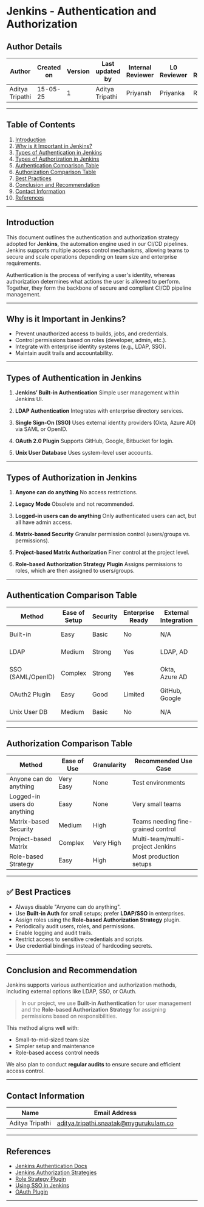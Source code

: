 # Jenkins - Authentication and Authorization

## Author Details

| **Author**      | **Created on** | **Version** | **Last updated by** | **Internal Reviewer** | **L0 Reviewer** | **L1 Reviewer** | **L2 Reviewer** |
| --------------- | -------------- | ----------- | ------------------- | --------------------- | --------------- | --------------- | --------------- |
| Aditya Tripathi | 15-05-25       | 1           | Aditya Tripathi     | Priyansh              | Priyanka        | Rishabh         | Piyush          |

---

## Table of Contents

1. [Introduction](#introduction)
2. [Why is it Important in Jenkins?](#why-is-it-important-in-jenkins)
3. [Types of Authentication in Jenkins](#types-of-authentication-in-jenkins)
4. [Types of Authorization in Jenkins](#types-of-authorization-in-jenkins)
5. [Authentication Comparison Table](#authentication-comparison-table)
6. [Authorization Comparison Table](#authorization-comparison-table)
7. [Best Practices](#best-practices)
8. [Conclusion and Recommendation](#conclusion-and-recommendation)
9. [Contact Information](#contact-information)
10. [References](#references)

---

## Introduction

This document outlines the authentication and authorization strategy adopted for **Jenkins**, the automation engine used in our CI/CD pipelines. Jenkins supports multiple access control mechanisms, allowing teams to secure and scale operations depending on team size and enterprise requirements.

Authentication is the process of verifying a user's identity, whereas authorization determines what actions the user is allowed to perform. Together, they form the backbone of secure and compliant CI/CD pipeline management.

---

## Why is it Important in Jenkins?

* Prevent unauthorized access to builds, jobs, and credentials.
* Control permissions based on roles (developer, admin, etc.).
* Integrate with enterprise identity systems (e.g., LDAP, SSO).
* Maintain audit trails and accountability.

---

## Types of Authentication in Jenkins

1. **Jenkins’ Built-in Authentication**
   Simple user management within Jenkins UI.

2. **LDAP Authentication**
   Integrates with enterprise directory services.

3. **Single Sign-On (SSO)**
   Uses external identity providers (Okta, Azure AD) via SAML or OpenID.

4. **OAuth 2.0 Plugin**
   Supports GitHub, Google, Bitbucket for login.

5. **Unix User Database**
   Uses system-level user accounts.

---

## Types of Authorization in Jenkins

1. **Anyone can do anything**
   No access restrictions.

2. **Legacy Mode**
   Obsolete and not recommended.

3. **Logged-in users can do anything**
   Only authenticated users can act, but all have admin access.

4. **Matrix-based Security**
   Granular permission control (users/groups vs. permissions).

5. **Project-based Matrix Authorization**
   Finer control at the project level.

6. **Role-based Authorization Strategy Plugin**
   Assigns permissions to roles, which are then assigned to users/groups.

---

## Authentication Comparison Table

| Method            | Ease of Setup | Security | Enterprise Ready | External Integration | Notes                       |
| ----------------- | ------------- | -------- | ---------------- | -------------------- | --------------------------- |
| Built-in          | Easy          | Basic    | No               | N/A                  | Good for small teams        |
| LDAP              | Medium        | Strong   | Yes              | LDAP, AD             | Enterprise environments     |
| SSO (SAML/OpenID) | Complex       | Strong   | Yes              | Okta, Azure AD       | Good for centralized access |
| OAuth2 Plugin     | Easy          | Good     | Limited          | GitHub, Google       | Developer-friendly          |
| Unix User DB      | Medium        | Basic    | No               | N/A                  | System-level control        |

---

## Authorization Comparison Table

| Method                      | Ease of Use | Granularity | Recommended Use Case               |
| --------------------------- | ----------- | ----------- | ---------------------------------- |
| Anyone can do anything      | Very Easy   | None        | Test environments                  |
| Logged-in users do anything | Easy        | None        | Very small teams                   |
| Matrix-based Security       | Medium      | High        | Teams needing fine-grained control |
| Project-based Matrix        | Complex     | Very High   | Multi-team/multi-project Jenkins   |
| Role-based Strategy         | Easy        | High        | Most production setups             |

---

## ✅ Best Practices

* Always disable "Anyone can do anything".
* Use **Built-in Auth** for small setups; prefer **LDAP/SSO** in enterprises.
* Assign roles using the **Role-based Authorization Strategy** plugin.
* Periodically audit users, roles, and permissions.
* Enable logging and audit trails.
* Restrict access to sensitive credentials and scripts.
* Use credential bindings instead of hardcoding secrets.

---

## Conclusion and Recommendation

Jenkins supports various authentication and authorization methods, including external options like LDAP, SSO, or OAuth.

> In our project, we use **Built-in Authentication** for user management and the **Role-based Authorization Strategy** for assigning permissions based on responsibilities.

This method aligns well with:

* Small-to-mid-sized team size
* Simpler setup and maintenance
* Role-based access control needs

We also plan to conduct **regular audits** to ensure secure and efficient access control.

---

## Contact Information

| Name            | Email Address                                                                           |
| --------------- | --------------------------------------------------------------------------------------- |
| Aditya Tripathi | [aditya.tripathi.snaatak@mygurukulam.co](mailto:aditya.tripathi.snaatak@mygurukulam.co) |

---

## References

* [Jenkins Authentication Docs](https://www.jenkins.io/doc/book/security/authentication/)
* [Jenkins Authorization Strategies](https://www.jenkins.io/doc/book/security/authorization/)
* [Role Strategy Plugin](https://plugins.jenkins.io/role-strategy/)
* [Using SSO in Jenkins](https://plugins.jenkins.io/saml/)
* [OAuth Plugin](https://plugins.jenkins.io/oic-auth/)

---
